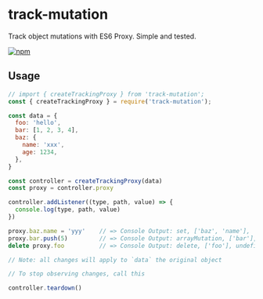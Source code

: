 # track-mutation

Track object mutations with ES6 Proxy. Simple and tested.

[![npm](https://img.shields.io/npm/v/track-mutation)](https://www.npmjs.com/package/track-mutation)

## Usage

```js
// import { createTrackingProxy } from 'track-mutation';
const { createTrackingProxy } = require('track-mutation');

const data = {
  foo: 'hello',
  bar: [1, 2, 3, 4],
  baz: {
    name: 'xxx',
    age: 1234,
  },
}

const controller = createTrackingProxy(data)
const proxy = controller.proxy

controller.addListener((type, path, value) => {
  console.log(type, path, value)
})

proxy.baz.name = 'yyy'    // => Console Output: set, ['baz', 'name'], 'yyy'
proxy.bar.push(5)         // => Console Output: arrayMutation, ['bar'], ['push', 5]
delete proxy.foo          // => Console Output: delete, ['foo'], undefined

// Note: all changes will apply to `data` the original object

// To stop observing changes, call this

controller.teardown()
```
